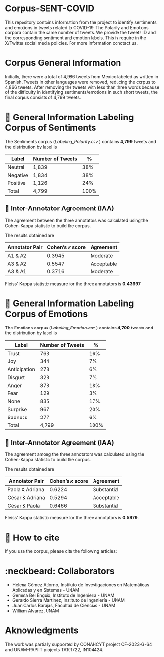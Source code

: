 #  Corpus-SENT-COVID
This repository contains information from the project to identify sentiments and emotions in tweets related to COVID-19. The Polarity and Emotions corpora contain the same number of tweets.
We provide the tweets ID and the corresponding sentiment and emotion labels. This is require in the X/Twitter social media policies. For more information conctact us.

# Corpus General Information

Initially, there were a total of 4,986 tweets from Mexico labeled as written in Spanish. Tweets in other languages were removed, reducing the corpus to 4,866 tweets. After removing the tweets with less than three words because of the difficulty in identifying sentiments/emotions in such short tweets, the final corpus consists of 4,799 tweets.

# :file_folder: General Information Labeling Corpus of Sentiments

The Sentiments corpus (<em>Labeling_Polarity.csv </em>) contains **4,799** tweets and the distribution by label is

| **Label** | **Number of Tweets** | **%** |
| -- | -- | -- |
| Neutral |   1,839   | 38% |
| Negative |  1,834   | 38% |
| Positive |  1,126   | 24% |
| Total | 4,799 | 100% |

##  :mag_right: Inter-Annotator Agreement (IAA)

The agreement between the three annotators was calculated using the Cohen-Kappa statistic to build the corpus. 

The results obtained are

| **Annotator Pair** | **Cohen’s $\kappa$ score** | **Agreement** |
| -- | -- | -- |
| A1 & A2 | 0.3945 | Moderate |
| A3 & A2 | 0.5547 | Acceptable |
| A3 & A1 | 0.3716 | Moderate |

Fleiss' Kappa statistic measure for the three annotators is **0.43697**.

# :file_folder: General Information Labeling Corpus of Emotions


The Emotions corpus (<em>Labeling_Emotion.csv </em>) contains **4,799** tweets and the distribution by label is

| **Label** | **Number of Tweets** | **%** |
| -- | -- | -- 
| Trust |   763   | 16% |
| Joy |  344   | 7% |
| Anticipation |  278   | 6% |
| Disgust | 328 | 7% |
| Anger | 878 | 18% |
| Fear | 129 | 3% |
| None | 835 | 17% |
| Surprise | 967 | 20% |
| Sadness | 277 | 6% |
| Total | 4,799| 100% |

##  :mag_right: Inter-Annotator Agreement (IAA)

The agreement among the three annotators was calculated using the Cohen-Kappa statistic to build the corpus. 

The results obtained are

| **Annotator Pair** | **Cohen’s $\kappa$ score** | **Agreement** |
| -- | -- | -- |
| Paola & Adriana | 0.6224 | Substantial |
| César & Adriana | 0.5294 | Acceptable |
| César & Paola | 0.6466 | Substantial |

Fleiss' Kappa statistic measure for the three annotators is **0.5979**. 

# :pencil: How to cite

If you use the corpus, please cite the following articles:

# :neckbeard: Collaborators

- Helena Gómez Adorno, Instituto de Investigaciones en Matemáticas Aplicadas y en Sistemas - UNAM
- Gemma Bel Enguix, Instituto de Ingeniería - UNAM
- Gerardo Sierra Martinez, Instituto de Ingeniería - UNAM
- Juan Carlos Barajas, Facultad de Ciencias - UNAM
- William Alvarez, UNAM

# Aknowledgments
The work was partially supported by CONAHCYT project CF-2023-G-64 and UNAM-PAPIIT projects TA101722, IN104424.

